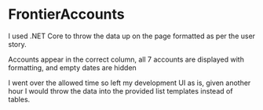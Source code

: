 # FrontierAccounts



I used .NET Core to throw the data up on the page formatted as per the user story.

Accounts appear in the correct column, all 7 accounts are displayed with formatting, and empty dates are hidden

I went over the allowed time so left my development UI as is, given another hour I would throw the data into the provided list templates instead of  tables.

